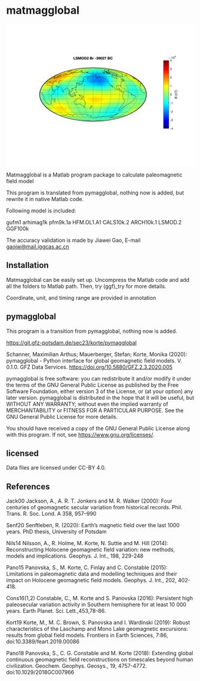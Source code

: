 # matmagglobal

![LOGO](/LSM_-40ka.jpg)

Matmagglobal is a Matlab program package to calculate paleomagnetic field model

This program is translated from pymagglobal, nothing now is added, but rewrite it in native Matlab code.

Following model is included:

gufm1 
arhimag1k 
pfm9k.1a 
HFM.OL1.A1 
CALS10k.2 
ARCH10k.1 
LSMOD.2 
GGF100k

The accuracy validation is made by Jiawei Gao, E-mail gaojw@mail.iggcas.ac.cn

## Installation

Matmagglobal can be easily set up. Uncompress the Matlab code and add all the folders to Matlab path. Then, try (ggf)_try for more details. 

Coordinate, unit, and timing range are provided in annotation

## pymagglobal


This program is a transition from pymagglobal, nothing now is added.

https://git.gfz-potsdam.de/sec23/korte/pymagglobal

Schanner, Maximilian Arthus; Mauerberger, Stefan; Korte, Monika (2020): pymagglobal - Python interface for global geomagnetic field models. V. 0.1.0. GFZ Data Services. https://doi.org/10.5880/GFZ.2.3.2020.005

pymagglobal is free software: you can redistribute it and/or modify it under the terms of the GNU General Public License as published by the Free Software Foundation, either version 3 of the License, or (at your option) any later version. pymagglobal is distributed in the hope that it will be useful, but WITHOUT ANY WARRANTY; without even the implied warranty of MERCHANTABILITY or FITNESS FOR A PARTICULAR PURPOSE. See the GNU General Public License for more details. 

You should have received a copy of the GNU General Public License along with this program. If not, see https://www.gnu.org/licenses/. 

## licensed 

Data files are licensed under CC-BY 4.0. 

## References

Jack00
Jackson, A., A. R. T. Jonkers and M. R. Walker (2000): Four centuries of geomagnetic secular variation from historical records. Phil. Trans. R. Soc. Lond. A 358, 957–990

Senf20
Senftleben, R. (2020): Earth’s magnetic field over the last 1000 years. PhD thesis, University of Potsdam

Nils14
Nilsson, A., R. Holme, M. Korte, N. Suttie and M. Hill (2014): Reconstructing Holocene geomagnetic field variation: new methods, models and implications. Geophys. J. Int., 198, 229-248

Pano15
Panovska, S., M. Korte, C. Finlay and C. Constable (2015): Limitations in paleomagnetic data and modelling techniques and their impact on Holocene geomagnetic field models. Geophys. J. Int., 202, 402-418.

Cons16(1,2)
Constable, C., M. Korte and S. Panovska (2016): Persistent high paleosecular variation activity in Southern hemisphere for at least 10 000 years. Earth Planet. Sci. Lett.,453,78-86.

Kort19
Korte, M., M. C. Brown, S. Panovska and I. Wardinski (2019): Robust characteristics of the Laschamp and Mono Lake geomagnetic excursions: results from global field models. Frontiers in Earth Sciences, 7:86, doi:10.3389/feart.2019.00086

Pano18
Panovska, S., C. G. Constable and M. Korte (2018): Extending global continuous geomagnetic field reconstructions on timescales beyond human civilization. Geochem. Geophys. Geosys., 19, 4757-4772. doi:10.1029/2018GC007966


